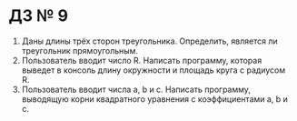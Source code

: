 # ДЗ № 9

1. Даны длины трёх сторон треугольника. Определить, является ли треугольник прямоугольным.
2. Пользователь вводит число R. Написать программу, которая выведет в консоль длину окружности и площадь круга с радиусом R.
3. Пользователь вводит числа a, b и c. Написать программу, выводящую корни квадратного уравнения с коэффициентами a, b и c.
